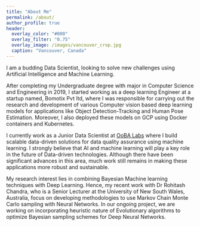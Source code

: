 ```yaml
---
title: "About Me"
permalink: /about/
author_profile: true
header:
  overlay_color: "#000"
  overlay_filter: "0.75"
  overlay_image: /images/vancouver_crop.jpg
  caption: "Vancouver, Canada"
---
```

I am a budding Data Scientist, looking to solve new challenges using Artificial Intelligence and Machine Learning.

After completing my Undergraduate degree with major in Computer Science and Engineering in 2019, I started working as a deep learning Engineer at a startup named, Bomotix Pvt ltd, where I was responsible for carrying out the research and development of various Computer vision based deep learning models for applications like Object Detection-Tracking and Human Pose Estimation. Moreover, I also deployed these models on GCP using Docker containers and Kubernetes.

I currently work as a Junior Data Scientist at [OoBA Labs](http://oobalabs.com/) where I build scalable data-driven solutions for data quality assurance using machine learning. I strongly believe that AI and machine learning will play a key role in the future of Data-driven technologies. Although there have been significant advances in this area, much work still remains in making these applications more robust and sustainable. 

My research interest lies in combining Bayesian Machine learning techniques with Deep Learning. Hence, my recent work with Dr Rohitash Chandra, who is a Senior Lecturer at the University of New South Wales, Australia, focus on developing methodologies to use Markov Chain Monte Carlo sampling with Neural Networks. In our ongoing project, we are working on incorporating heuristic nature of Evolutionary algorithms to optimize Bayesian sampling schemes for Deep Neural Networks.